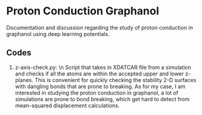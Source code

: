 # Proton Conduction Graphanol
Documentation and discussion regarding the study of proton conduction in graphanol using deep learning potentials.

## Codes
1. z-axis-check.py: \n Script that takes in XDATCAR file from a simulation and checks if all the atoms are within the accepted upper and lower z-planes. This is convenient for quickly checking the stability 2-D surfaces with dangling bonds that are prone to breaking. As for my case, I am interested in studying the proton conduction in graphanol, a lot of simulations are prone to bond breaking, which get hard to detect from mean-squared displacement calculations. 
